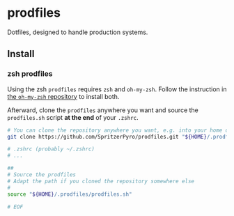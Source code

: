 # prodfiles

Dotfiles, designed to handle production systems.

## Install

### zsh prodfiles

Using the zsh `prodfiles` requires `zsh` and `oh-my-zsh`. Follow the instruction in [the `oh-my-zsh` repository](https://github.com/ohmyzsh/ohmyzsh#getting-started) to install both.

Afterward, clone the `prodfiles` anywhere you want and source the `prodfiles.sh` script **at the end** of your `.zshrc`.

```bash
# You can clone the repository anywhere you want, e.g. into your home directory
git clone https://github.com/SpritzerPyro/prodfiles.git "${HOME}/.prodfiles"
```

```bash
# .zshrc (probably ~/.zshrc)
# ...

##
# Source the prodfiles
# Adapt the path if you cloned the repository somewhere else
#
source "${HOME}/.prodfiles/prodfiles.sh"

# EOF
```
